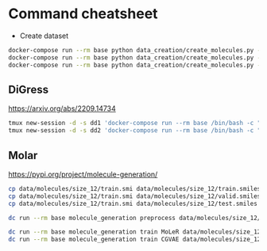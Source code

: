 # Command cheatsheet

- Create dataset

```bash
docker-compose run --rm base python data_creation/create_molecules.py --atom-size 20 && \
docker-compose run --rm base python data_creation/create_molecules.py --atom-size 25 && \
docker-compose run --rm base python data_creation/create_molecules.py --atom-size 30
```

## DiGress

<https://arxiv.org/abs/2209.14734>

```bash
tmux new-session -d -s dd1 'docker-compose run --rm base /bin/bash -c "cd /app/DiGress && python dgd/main.py model=discrete general.gpus=0 max_num_atoms=8"'
tmux new-session -d -s dd2 'docker-compose run --rm base /bin/bash -c "cd /app/DiGress && python dgd/main.py model=continuous general.gpus=0 max_num_atoms=8"'
```

## Molar

<https://pypi.org/project/molecule-generation/>

```bash
cp data/molecules/size_12/train.smi data/molecules/size_12/train.smiles
cp data/molecules/size_12/train.smi data/molecules/size_12/valid.smiles
cp data/molecules/size_12/train.smi data/molecules/size_12/test.smiles
```

```bash
dc run --rm base molecule_generation preprocess data/molecules/size_12/ data/molecules/size_12_moler/ data/molecules/size_12_moler_tracke/
```

```bash
dc run --rm base molecule_generation train MoLeR data/molecules/size_12_moler_tracke/
dc run --rm base molecule_generation train CGVAE data/molecules/size_12_moler_tracke/
```
